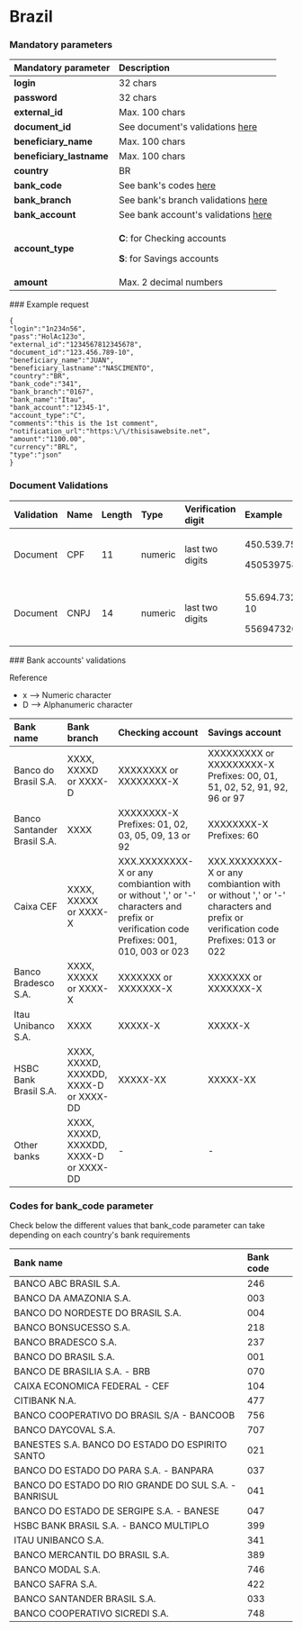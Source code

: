 # Brazil

### Mandatory parameters

<table>
  <thead>
    <tr>
      <th style="text-align:left"><b>Mandatory parameter</b>
      </th>
      <th style="text-align:left"><b>Description</b>
      </th>
    </tr>
  </thead>
  <tbody>
    <tr>
      <td style="text-align:left"><b>login</b>
      </td>
      <td style="text-align:left">32 chars</td>
    </tr>
    <tr>
      <td style="text-align:left"><b>password</b>
      </td>
      <td style="text-align:left">32 chars</td>
    </tr>
    <tr>
      <td style="text-align:left"><b>external_id</b>
      </td>
      <td style="text-align:left">Max. 100 chars</td>
    </tr>
    <tr>
      <td style="text-align:left"><b>document_id</b>
      </td>
      <td style="text-align:left">See document&apos;s validations <a href="brazil.md#document-validations">here</a>
      </td>
    </tr>
    <tr>
      <td style="text-align:left"><b>beneficiary_name</b>
      </td>
      <td style="text-align:left">Max. 100 chars</td>
    </tr>
    <tr>
      <td style="text-align:left"><b>beneficiary_lastname</b>
      </td>
      <td style="text-align:left">Max. 100 chars</td>
    </tr>
    <tr>
      <td style="text-align:left"><b>country</b>
      </td>
      <td style="text-align:left">BR</td>
    </tr>
    <tr>
      <td style="text-align:left"><b>bank_code</b>
      </td>
      <td style="text-align:left">See bank&apos;s codes <a href="brazil.md#codes-for-bank_code-parameter">here</a>
      </td>
    </tr>
    <tr>
      <td style="text-align:left"><b>bank_branch</b>
      </td>
      <td style="text-align:left">See bank&apos;s branch validations <a href="brazil.md#bank-accounts-validations">here</a>
      </td>
    </tr>
    <tr>
      <td style="text-align:left"><b>bank_account</b>
      </td>
      <td style="text-align:left">See bank account&apos;s validations <a href="brazil.md#bank-accounts-validations">here</a>
      </td>
    </tr>
    <tr>
      <td style="text-align:left"><b>account_type</b>
      </td>
      <td style="text-align:left">
        <p><b>C</b>: for Checking accounts</p>
        <p><b>S</b>: for Savings accounts</p>
      </td>
    </tr>
    <tr>
      <td style="text-align:left"><b>amount</b>
      </td>
      <td style="text-align:left">Max. 2 decimal numbers</td>
    </tr>
  </tbody>
</table>### Example request

```text
{
"login":"1n234n56",
"pass":"HolAc123o",
"external_id":"1234567812345678",
"document_id":"123.456.789-10",
"beneficiary_name":"JUAN",
"beneficiary_lastname":"NASCIMENTO",
"country":"BR",
"bank_code":"341",
"bank_branch":"0167",
"bank_name":"Itau",
"bank_account":"12345-1",
"account_type":"C",
"comments":"this is the 1st comment",
"notification_url":"https:\/\/thisisawebsite.net",
"amount":"1100.00",
"currency":"BRL",
"type":"json"
}
```

### Document Validations

<table>
  <thead>
    <tr>
      <th style="text-align:left">Validation</th>
      <th style="text-align:left">Name</th>
      <th style="text-align:left">Length</th>
      <th style="text-align:left">Type</th>
      <th style="text-align:left">Verification digit</th>
      <th style="text-align:left">Example</th>
    </tr>
  </thead>
  <tbody>
    <tr>
      <td style="text-align:left">Document</td>
      <td style="text-align:left">CPF</td>
      <td style="text-align:left">11</td>
      <td style="text-align:left">numeric</td>
      <td style="text-align:left">last two digits</td>
      <td style="text-align:left">
        <p>450.539.758-09</p>
        <p>45053975809</p>
      </td>
    </tr>
    <tr>
      <td style="text-align:left">Document</td>
      <td style="text-align:left">CNPJ</td>
      <td style="text-align:left">14</td>
      <td style="text-align:left">numeric</td>
      <td style="text-align:left">last two digits</td>
      <td style="text-align:left">
        <p>55.694.732/0001-10</p>
        <p>55694732000110</p>
      </td>
    </tr>
  </tbody>
</table>### Bank accounts' validations

Reference

* x --&gt; Numeric character
* D --&gt; Alphanumeric character

| Bank name | Bank branch | Checking account | Savings account |
| :--- | :--- | :--- | :--- |
| Banco do Brasil S.A. | XXXX, XXXXD or XXXX-D | XXXXXXXX or XXXXXXXX-X | XXXXXXXXX or XXXXXXXXX-X Prefixes: 00, 01, 51, 02, 52, 91, 92, 96 or 97 |
| Banco Santander Brasil S.A. | XXXX | XXXXXXXX-X Prefixes: 01, 02, 03, 05, 09, 13 or 92 | XXXXXXXX-X Prefixes: 60 |
| Caixa CEF | XXXX, XXXXX or XXXX-X | XXX.XXXXXXXX-X or any combiantion with or without ',' or '-' characters and prefix or verification code Prefixes: 001, 010, 003 or 023 | XXX.XXXXXXXX-X or any combiantion with or without ',' or '-' characters and prefix or verification code Prefixes: 013 or 022 |
| Banco Bradesco S.A. | XXXX, XXXXX or XXXX-X | XXXXXXX or XXXXXXX-X | XXXXXXX or XXXXXXX-X |
| Itau Unibanco S.A. | XXXX | XXXXX-X | XXXXX-X |
| HSBC Bank Brasil S.A. | XXXX, XXXXD, XXXXDD, XXXX-D or XXXX-DD | XXXXX-XX | XXXXX-XX |
| Other banks | XXXX, XXXXD, XXXXDD, XXXX-D or XXXX-DD | - | - |

### **Codes for bank\_code parameter**

Check below the different values that bank\_code parameter can take depending on each country's bank requirements

| Bank name | Bank code |
| :--- | :--- |
| BANCO ABC BRASIL S.A. | 246 |
| BANCO DA AMAZONIA S.A. | 003 |
| BANCO DO NORDESTE DO BRASIL S.A. | 004 |
| BANCO BONSUCESSO S.A. | 218 |
| BANCO BRADESCO S.A. | 237 |
| BANCO DO BRASIL S.A. | 001 |
| BANCO DE BRASILIA S.A. - BRB | 070 |
| CAIXA ECONOMICA FEDERAL - CEF | 104 |
| CITIBANK N.A. | 477 |
| BANCO COOPERATIVO DO BRASIL S/A - BANCOOB | 756 |
| BANCO DAYCOVAL S.A. | 707 |
| BANESTES S.A. BANCO DO ESTADO DO ESPIRITO SANTO | 021 |
| BANCO DO ESTADO DO PARA S.A. - BANPARA | 037 |
| BANCO DO ESTADO DO RIO GRANDE DO SUL S.A. - BANRISUL | 041 |
| BANCO DO ESTADO DE SERGIPE S.A. - BANESE | 047 |
| HSBC BANK BRASIL S.A. - BANCO MULTIPLO | 399 |
| ITAU UNIBANCO S.A. | 341 |
| BANCO MERCANTIL DO BRASIL S.A. | 389 |
| BANCO MODAL S.A. | 746 |
| BANCO SAFRA S.A. | 422 |
| BANCO SANTANDER BRASIL S.A. | 033 |
| BANCO COOPERATIVO SICREDI S.A. | 748 |

